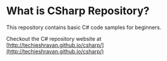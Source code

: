 # What is CSharp Repository?
This repository contains basic C# code samples for beginners.

Checkout the C# repository website at [http://techieshravan.github.io/csharp/](http://techieshravan.github.io/csharp/)


